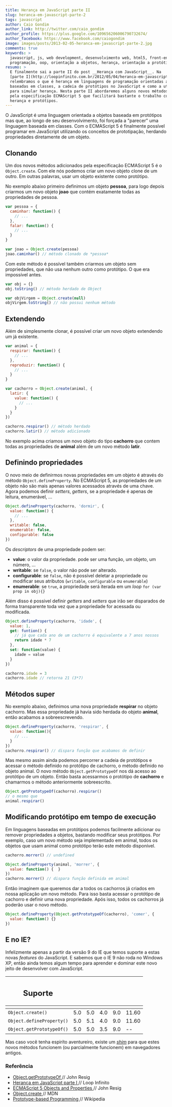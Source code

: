```yaml
---
title: Herança em JavaScript parte II
slug: heranca-em-javascript-parte-2
tags: javascript
author: Caio Gondim
author_link: http://twitter.com/caio_gondim
author_profile: https://plus.google.com/109656206006790732674/
author_facebook: https://www.facebook.com/caiogondim
image: images/posts/2013-02-05-heranca-em-javascript-parte-2.jpg
comments: true
keywords: >
  javascript, js, web development, desenvolvimento web, html5, front-end,
  programação, oop, orientação a objetos, herança, orientação a protótipos, java
resumo: >
  E finalmente sai a parte II do post __Herança com JavaScript__. Na
  [parte I](http://loopinfinito.com.br/2012/05/04/heranca-em-javascript-parte-1/)
  relembramos o que é herança em linguagens de programação orientadas a objeto
  baseadas em classes, a cadeia de protótipos no JavaScript e como a utilizar
  para simular herança. Nesta parte II abordaremos alguns novos métodos definidos
  pela especificação ECMAScript 5 que facilitará bastante o trabalho com
  herança e protótipos.
---
```


O JavaScript é uma linguagem orientada a objetos baseada em protótipos mas
que, ao longo de seu desenvolvimento, foi forçada a "parecer" uma
linguagem baseada em classes. Com o ECMAScript 5 é finalmente possível
programar em JavaScript utilizando os conceitos de prototipação, herdando
propriedades diretamente de um objeto.

## Clonando

Um dos novos métodos adicionados pela especificação ECMAScript 5 é o
`Object.create`. Com ele nós podemos criar um novo objeto clone de um outro.
Em outras palavras, usar um objeto existente como protótipo.

No exemplo abaixo primeiro definimos um objeto __pessoa__, para logo depois
criarmos um novo objeto __joao__ que contém exatamente todas as propriedades de
pessoa.

```javascript
var pessoa = {
  caminhar: function() {
    // ...
  },
  falar: function() {
    // ...
  }
}

var joao = Object.create(pessoa)
joao.caminhar() // método clonado de *pessoa*
```



Com este método é possível também criarmos um objeto sem propriedades, que não
usa nenhum outro como protótipo. O que era impossível antes.

```javascript
var obj = {}
obj.toString() // método herdado de Object

var objVirgem = Object.create(null)
objVirgem.toString() // não possui nenhum método
```

## Extendendo

Além de simplesmente clonar, é possível criar um novo objeto extendendo um já
existente.

```javascript
var animal = {
  respirar: function() {
    // ...
  },
  reproduzir: function() {
    // ...
  }
}

var cachorro = Object.create(animal, {
  latir: {
    value: function() {
      // ...
    }
  }
})

cachorro.respirar() // método herdado
cachorro.latir() // método adicionado
```

No exemplo acima criamos um novo objeto do tipo __cachorro__ que contem todas as
propriedades de __animal__ além de um novo método __latir__.

## Definindo propriedades

O novo meio de definirmos novas propriedades em um objeto é através do método
`Object.defineProperty`. No ECMAScript 5, as propriedades de um objeto não são
mais apenas valores acessados através de uma chave. Agora podemos definir _setters_,
_getters_, se a propriedade é apenas de leitura, enumerável, ...

```javascript
Object.defineProperty(cachorro, 'dormir', {
  value: function() {
    // ...
  },
  writable: false,
  enumerable: false,
  configurable: false
})
```

Os _descriptors_ de uma propriedade podem ser:

- __value__: o valor da propriedade. pode ser uma função, um objeto, um número, ...
- __writable__: se `false`, o valor não pode ser alterado.
- __configurable__: se `false`, não é possível deletar a propriedade ou modificar seus atributos (`writable`, `configurable` ou `enumerable`)
- __enumerable__: se `true`, a propriedade será iterada em um _loop_&nbsp;`for (var prop in obj){}`

Além disso é possivel definir _getters_ and _setters_ que irão ser disparados
de forma transparente toda vez que a propriedade for acessada ou modificada.

```javascript
Object.defineProperty(cachorro, 'idade', {
  value: 1,
  get: funtion() {
    // já que cada ano de um cachorro é equivalente a 7 anos nossos
    return idade * 7
  },
  set: function(value) {
    idade = value
  }
})

cachorro.idade = 3
cachorro.idade // retorna 21 (3*7)
```

## Métodos super

No exemplo abaixo, definimos uma nova propriedade __respirar__ no objeto
cachorro. Mas essa propriedade já havia sido herdada do objeto __animal__, então
acabamos a sobreescrevendo.

```javascript
Object.defineProperty(cachorro, 'respirar', {
  value: function(){
    // ...
  }
})
cachorro.respirar() // dispara função que acabamos de definir
```

Mas mesmo assim ainda podemos percorrer a cadeia de protótipos e acessar o método
definido no protótipo de cachorro, o método definido no objeto animal. O novo
método `Object.getPrototypeOf` nos dá acesso ao protótipo de um objeto. Então
basta acessarmos o protótipo de __cachorro__ e chamarmos o método anteriormente
sobreescrito.

```javascript
Object.getPrototypeOf(cachorro).respirar()
// o mesmo que
animal.respirar()
```

## Modificando protótipo em tempo de execução

Em linguagens baseadas em protótipos podemos facilmente adicionar ou remover
propriedades a objetos, bastando modificar seus protótipos. Por exemplo, caso
um novo método seja implementado em animal, todos os objetos que usam animal
como protótipo terão este método disponível.

```javascript
cachorro.morrer() // undefined

Object.defineProperty(animal, 'morrer', {
  value: function() {  }
})
cachorro.morrer() // dispara função definida em animal
```

Então imaginem que queremos dar a todos os cachorros já criados em nossa aplicação
um novo método. Para isso basta acessar o protótipo de cachorro e definir uma nova
propriedade. Após isso, todos os cachorros já poderão usar o novo método.

```javascript
Object.defineProperty(Object.getPrototypeOf(cachorro), 'comer', {
  value: function() {}
})
```

## E no IE?

Infelizmente apenas a partir da versão 9 do IE que temos suporte a estas novas
_features_ do JavaScript. E sabemos que o IE 9 não roda no Windows XP, então ainda
temos algum tempo para aprender e dominar este novo jeito de desenvolver com
JavaScript.

<table class="support">
  <thead>
    <tr>
      <th class="subject"><h2>Suporte</h2></th>
      <th class="browser chrome"><div class="i"></div></th>
      <th class="browser safari"><div class="i"></div></th>
      <th class="browser firefox"><div class="i"></div></th>
      <th class="browser ie"><div class="i"></div></th>
      <th class="browser opera"><div class="i"></div></th>
    </tr>
    <tr>
      <th></th>
      <th colspan="5" class="base"></th>
    </tr>
  </thead>
  <tbody>
    <tr>
      <td class="property"><code>Object.create()</code></td>
      <td>5.0</td>
      <td>5.0</td>
      <td>4.0</td>
      <td>9.0</td>
      <td>11.60</td>
    </tr>
    <tr>
      <td class="property"><code>Object.defineProperty()</code></td>
      <td>5.0</td>
      <td>5.1</td>
      <td>4.0</td>
      <td>9.0</td>
      <td>11.60</td>
    </tr>
    <tr>
      <td class="property"><code>Object.getPrototypeOf()</code></td>
      <td>5.0</td>
      <td>5.0</td>
      <td>3.5</td>
      <td>9.0</td>
      <td>--</td>
    </tr>
  </tbody>
</table>

Mas caso você tenha espiríto aventureiro, existe um
[_shim_](https://github.com/kriskowal/es5-shim) para que estes novos métodos
funcionem (ou parcialmente funcionem) em navegadores antigos.

<aside class="fonte">
  <h3>Referência</h3>
  <ul>
    <li>
      <a href="http://ejohn.org/blog/objectgetprototypeof/">
        Object.getPrototypeOf
      </a>
      <span class="comment">// John Resig</span>
    </li>
    <li>
      <a href="http://loopinfinito.com.br/2012/05/04/heranca-em-javascript-parte-1/">
        Herança em JavaScript parte I
      </a>
      <span class="comment">// Loop Infinito</span>
    </li>
    <li>
      <a href="http://ejohn.org/blog/ecmascript-5-objects-and-properties/">
        ECMAScript 5 Objects and Properties
      </a>
      <span class="comment">// John Resig</span>
    </li>
    <li>
      <a href="https://developer.mozilla.org/en-US/docs/JavaScript/Reference/Global_Objects/Object/create">
        Object.create
      </a>
      <span class="comment">// MDN</span>
    </li>
    <li>
      <a href="http://wikipedia.qwika.com/en2pt/Prototype-based_programming">
        Prototype-based Programming
      </a>
      <span class="comment">// Wikipedia</span>
    </li>
  </ul>
</aside>

